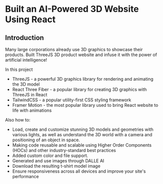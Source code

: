 # Built an AI-Powered 3D Website Using React 

## Introduction
Many large corporations already use 3D graphics to showcase their products. Built ThreeJS 3D product website and infuse it with the power of artificial intelligence! 
 
In this project 
- ThreeJS - a powerful 3D graphics library for rendering and animating the 3D model
- React Three Fiber - a popular library for creating 3D graphics with ThreeJS in React
- TailwindCSS - a popular utility-first CSS styling framework
- Framer Motion - the most popular library used to bring React website to life with animations

Also how to:
- Load, create and customize stunning 3D models and geometries with various lights, as well as understand the 3D world with a camera and positioning of an object in space.
- Making code reusable and scalable using Higher Order Components (HOCs) and other industry-standard best practices
- Added custom color and file support.
- Generated and use images through DALLE AI
- Download the resulting t-shirt model image
- Ensure responsiveness across all devices and improve your site's performance
